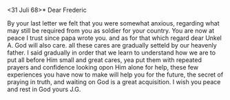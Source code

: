  <31 Juli 68>*
Dear Frederic

By your last letter we felt that you were somewhat anxious, regarding what may still be required from you as soldier for your country. You are now at peace I trust since papa wrote you. and as for that which regard dear Unkel A. God will also care. all these cares are gradually setteld by our heavenly father. I said gradually in order that we learn to understand how we are to put all before Him small and great cares, yea put them with repeated prayers and confidence looking opon Him alone for help, these few experiences you have now to make will help you for the future, the secret of praying in truth, and waiting on God is a great acquisition. 
I wish you peace and rest in God
 yours J.G.
